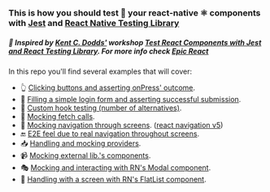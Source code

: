 ### This is how you should test 🧪 your react-native ⚛️ components with [Jest](https://jestjs.io/) and [React Native Testing Library](https://callstack.github.io/react-native-testing-library/)

##### 👏 Inspired by [Kent C. Dodds'](https://testingjavascript.com/) workshop [Test React Components with Jest and React Testing Library](https://github.com/testing-library/react-testing-library). For more info check [Epic React](https://epicreact.dev/)

In this repo you'll find several examples that will cover:
- 👆 [Clicking buttons and asserting onPress' outcome](https://github.com/vanGalilea/react-native-testing/blob/master/__tests__/Counter.test.tsx).
- 📲 [Filling a simple login form and asserting successful submission](https://github.com/vanGalilea/react-native-testing/blob/master/__tests__/LoginSubmission.test.tsx).
- 🎣 [Custom hook testing (number of alternatives)](https://github.com/vanGalilea/react-native-testing/blob/master/__tests__/CounterUsesCustomHook.test.tsx).
- 📡 [Mocking fetch calls](https://github.com/vanGalilea/react-native-testing/blob/master/__tests__/LoginSubmission.test.tsx#L36).
- 🧭 [Mocking navigation through screens](https://github.com/vanGalilea/react-native-testing/blob/master/__tests__/LoginSubmission.test.tsx#L13). ([react navigation v5](https://reactnavigation.org/))
- 🔚 [E2E feel due to real navigation throughout screens](https://github.com/vanGalilea/react-native-testing/blob/master/__tests__/Home.test.tsx).
- 📥 [Handling and mocking providers](https://github.com/vanGalilea/react-native-testing/blob/master/src/test/test-utils.tsx).
- 📹 [Mocking external lib.'s components](https://github.com/vanGalilea/react-native-testing/blob/master/__tests__/Video.test.tsx).
- 🎭 [Mocking and interacting with RN's Modal component](https://github.com/vanGalilea/react-native-testing/blob/master/__tests__/Modal.test.tsx).
- 🧾 [Handling with a screen with RN's FlatList component](https://github.com/vanGalilea/react-native-testing/blob/master/__tests__/FlatList.test.tsx).






